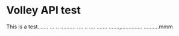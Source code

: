 # Volley API test
This is a test.......
...
..
..........
....
..
....
.......
.......,..............
..........mmm
